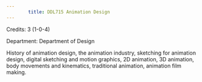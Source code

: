 ```yaml
---
        title: DDL715 Animation Design
---
```

Credits: 3 (1-0-4)

Department: Department of Design

History of animation design, the animation industry, sketching for animation design, digital sketching and motion graphics, 2D animation, 3D animation, body movements and kinematics, traditional animation, animation film making.